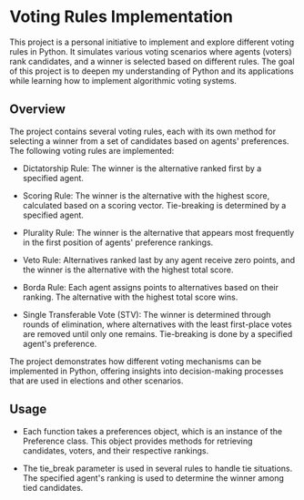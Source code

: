 # Voting Rules Implementation
This project is a personal initiative to implement and explore different voting rules in Python. It simulates various voting scenarios where agents (voters) rank candidates, and a winner is selected based on different rules. The goal of this project is to deepen my understanding of Python and its applications while learning how to implement algorithmic voting systems.

## Overview
The project contains several voting rules, each with its own method for selecting a winner from a set of candidates based on agents' preferences. The following voting rules are implemented:

- Dictatorship Rule: The winner is the alternative ranked first by a specified agent.

- Scoring Rule: The winner is the alternative with the highest score, calculated based on a scoring vector. Tie-breaking is determined by a specified agent.

- Plurality Rule: The winner is the alternative that appears most frequently in the first position of agents' preference rankings.

- Veto Rule: Alternatives ranked last by any agent receive zero points, and the winner is the alternative with the highest total score.

- Borda Rule: Each agent assigns points to alternatives based on their ranking. The alternative with the highest total score wins.

- Single Transferable Vote (STV): The winner is determined through rounds of elimination, where alternatives with the least first-place votes are removed until only one remains. Tie-breaking is done by a specified agent's preference.

The project demonstrates how different voting mechanisms can be implemented in Python, offering insights into decision-making processes that are used in elections and other scenarios.


## Usage
- Each function takes a preferences object, which is an instance of the Preference class. This object provides methods for retrieving candidates, voters, and their respective rankings.

- The tie_break parameter is used in several rules to handle tie situations. The specified agent's ranking is used to determine the winner among tied candidates.
